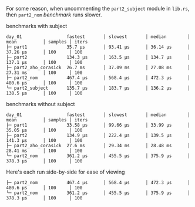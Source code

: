 For some reason, when uncommenting the `part2_subject` module in `lib.rs`, then `part2_nom` _benchmark_ runs slower.

benchmarks with subject

```
day_01                 fastest       │ slowest       │ median        │ mean          │ samples │ iters
├─ part1               35.7 µs       │ 93.41 µs      │ 36.14 µs      │ 37.26 µs      │ 100     │ 100
├─ part2               134.3 µs      │ 163.5 µs      │ 134.7 µs      │ 137.1 µs      │ 100     │ 100
├─ part2_aho_corasick  26.7 ms       │ 37.09 ms      │ 27.08 ms      │ 27.31 ms      │ 100     │ 100
├─ part2_nom           467.4 µs      │ 568.4 µs      │ 472.3 µs      │ 480.6 µs      │ 100     │ 100
╰─ part2_subject       135.7 µs      │ 183.7 µs      │ 136.2 µs      │ 138.5 µs      │ 100     │ 100
```

benchmarks without subject

```
day_01                 fastest       │ slowest       │ median        │ mean          │ samples │ iters
├─ part1               33.58 µs      │ 99.66 µs      │ 33.99 µs      │ 35.05 µs      │ 100     │ 100
├─ part2               134.9 µs      │ 222.4 µs      │ 139.5 µs      │ 141.3 µs      │ 100     │ 100
├─ part2_aho_corasick  27.6 ms       │ 29.34 ms      │ 28.48 ms      │ 28.41 ms      │ 100     │ 100
╰─ part2_nom           361.2 µs      │ 455.5 µs      │ 375.9 µs      │ 378.3 µs      │ 100     │ 100
```

Here's each run side-by-side for ease of viewing

```
├─ part2_nom           467.4 µs      │ 568.4 µs      │ 472.3 µs      │ 480.6 µs      │ 100     │ 100
╰─ part2_nom           361.2 µs      │ 455.5 µs      │ 375.9 µs      │ 378.3 µs      │ 100     │ 100
```
